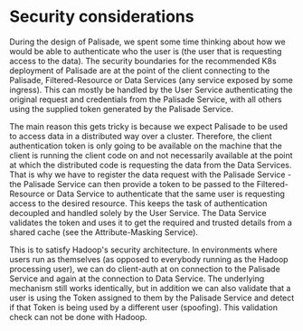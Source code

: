 <!---
Copyright 2018-2021 Crown Copyright

Licensed under the Apache License, Version 2.0 (the "License");
you may not use this file except in compliance with the License.
You may obtain a copy of the License at

  http://www.apache.org/licenses/LICENSE-2.0

Unless required by applicable law or agreed to in writing, software
distributed under the License is distributed on an "AS IS" BASIS,
WITHOUT WARRANTIES OR CONDITIONS OF ANY KIND, either express or implied.
See the License for the specific language governing permissions and
limitations under the License.
--->

# Security considerations

During the design of Palisade, we spent some time thinking about how we would be able to authenticate who the user is (the user that is requesting access to the data).
The security boundaries for the recommended K8s deployment of Palisade are at the point of the client connecting to the Palisade, Filtered-Resource or Data Services (any service exposed by some ingress).
This can mostly be handled by the User Service authenticating the original request and credentials from the Palisade Service, with all others using the supplied token generated by the Palisade Service.

The main reason this gets tricky is because we expect Palisade to be used to access data in a distributed way over a cluster.
Therefore, the client authentication token is only going to be available on the machine that the client is running the client code on and not necessarily available at the point at which the distributed code is requesting the data from the Data Services.
That is why we have to register the data request with the Palisade Service - the Palisade Service can then provide a token to be passed to the Filtered-Resource or Data Service to authenticate that the same user is requesting access to the desired resource.
This keeps the task of authentication decoupled and handled solely by the User Service.
The Data Service validates the token and uses it to get the required and trusted details from a shared cache (see the Attribute-Masking Service).

This is to satisfy Hadoop's security architecture.
In environments where users run as themselves (as opposed to everybody running as the Hadoop processing user), we can do client-auth at on connection to the Palisade Service and again at the connection to Data Service.
The underlying mechanism still works identically, but in addition we can also validate that a user is using the Token assigned to them by the Palisade Service and detect if that Token is being used by a different user (spoofing).
This validation check can not be done with Hadoop.
